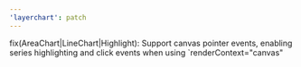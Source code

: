```yaml
---
'layerchart': patch
---
```


fix(AreaChart|LineChart|Highlight): Support canvas pointer events, enabling series highlighting and click events when using `renderContext="canvas"
